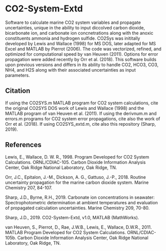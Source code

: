 # CO2-System-Extd

Software to calculate marine CO2 system variables and propagate uncertainties, unique in the ability to input diccolved carbon dioxide, bicarbonate ion, and carbonate ion concnetrations along with the anoxic constituents ammonia and hydrogen sulfide. CO2Sys was inititally developed by Lewis and Wallace (1998) for MS DOS, later adapted for MS Excel and MATLAB by Pierrot (2006). The code was vectorized, refined, and optimized for computational speed by van Heuven (2011). Options for error propagation were added recently by Orr et al. (2018). This software builds upon previous versions and differs in its ability to handle CO2, HCO3, CO3, NH4, and H2S along with their associated uncertainties as input parameters.

## Citation

If using the CO2SYS.m MATLAB program for CO2 system calculations, cite the original CO2SYS DOS work of Lewis and Wallace (1998) and the MATLAB program of van Heuven et al. (2011). If using the derivnum.m and errors.m programs for CO2 system error propagations, cite also the work of Orr et al. (2018). If using CO2SYS_extd.m, cite also this repository (Sharp, 2019).

## References

Lewis, E., Wallace, D. W. R., 1998. Program Developed for CO2 System Calculations. ORNL/CDIAC-105. Carbon Dioxide Information Analysis Center, Oak Ridge National Laboratory, Oak Ridge, TN.

Orr, J.C., Epitalon, J.-M., Dickson, A. G., Gattuso, J.-P., 2018. Routine uncertainty propagation for the marine carbon dioxide system. Marine Chemistry 207, 84-107.

Sharp, J.D., Byrne, R.H., 2019. Carbonate ion concentrations in seawater: Spectrophotometric determination at ambient temperatures and evaluation of propagated calculation uncertainties. Marine Chemistry 209, 70-80.

Sharp, J.D., 2019. CO2-System-Extd, v1.0, MATLAB (MathWorks).

van Heuven, S., Pierrot, D., Rae, J.W.B., Lewis, E., Wallace, D.W.R., 2011. MATLAB Program Developed for CO2 System Calculations. ORNL/CDIAC-105b. Carbon Dioxide Information Analysis Center, Oak Ridge National Laboratory, Oak Ridge, TN.
